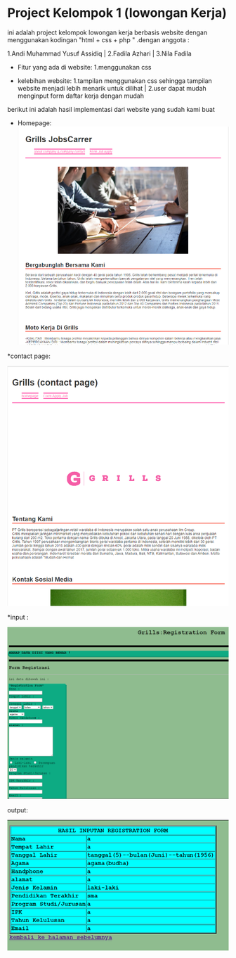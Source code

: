 # Project Kelompok 1 (lowongan Kerja)

ini adalah project kelompok lowongan kerja berbasis website dengan menggunakan kodingan "html + css + php " .dengan anggota :

1.Andi Muhammad Yusuf Assidiq |
 2.Fadila Azhari |
 3.Nila Fadila
 
 * Fitur yang ada di website:
  1.menggunakan css

* kelebihan website:
  1.tampilan menggunakan css sehingga tampilan website menjadi lebih menarik untuk dilihat |
   2.user dapat mudah menginput form daftar kerja dengan mudah

berikut ini adalah hasil implementasi dari website yang sudah kami buat

* Homepage:
![link](grills_homepage.png)

*contact page:

![link](grills_contact_page.png)

*input :

![link](input.png)

output:

![link](output.png)
